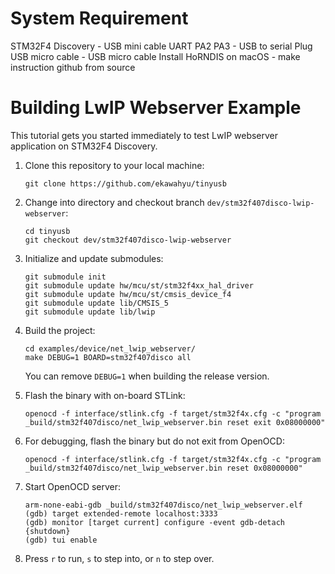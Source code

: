 System Requirement
==================
STM32F4 Discovery - USB mini cable
UART PA2 PA3 - USB to serial
Plug USB micro cable - USB micro cable
Install HoRNDIS on macOS - make instruction github from source


Building LwIP Webserver Example
===============================

This tutorial gets you started immediately to test LwIP webserver application on STM32F4 Discovery.

1. Clone this repository to your local machine:
    ```
    git clone https://github.com/ekawahyu/tinyusb
    ```

2. Change into directory and checkout branch `dev/stm32f407disco-lwip-webserver`:
    ```
    cd tinyusb
    git checkout dev/stm32f407disco-lwip-webserver
    ```

3. Initialize and update submodules:
    ```
    git submodule init
    git submodule update hw/mcu/st/stm32f4xx_hal_driver
    git submodule update hw/mcu/st/cmsis_device_f4
    git submodule update lib/CMSIS_5
    git submodule update lib/lwip
    ```

4. Build the project:
    ```
    cd examples/device/net_lwip_webserver/
    make DEBUG=1 BOARD=stm32f407disco all
    ```
    You can remove `DEBUG=1` when building the release version.

5. Flash the binary with on-board STLink:
    ```
    openocd -f interface/stlink.cfg -f target/stm32f4x.cfg -c "program _build/stm32f407disco/net_lwip_webserver.bin reset exit 0x08000000"
    ```

6. For debugging, flash the binary but do not exit from OpenOCD:
    ```
    openocd -f interface/stlink.cfg -f target/stm32f4x.cfg -c "program _build/stm32f407disco/net_lwip_webserver.bin reset 0x08000000"
    ```
7. Start OpenOCD server:
    ```
    arm-none-eabi-gdb _build/stm32f407disco/net_lwip_webserver.elf
    (gdb) target extended-remote localhost:3333
    (gdb) monitor [target current] configure -event gdb-detach {shutdown}
    (gdb) tui enable
    ```

8. Press `r` to run, `s` to step into, or `n` to step over.